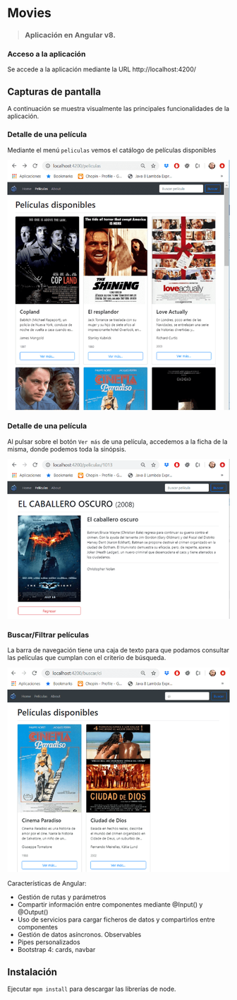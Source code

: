 # Movies
> ### Aplicación en Angular v8.

### Acceso a la aplicación
Se accede a la aplicación mediante la URL http://localhost:4200/ 

## Capturas de pantalla
A continuación se muestra visualmente las principales funcionalidades de la aplicación.

### Detalle de una película
Mediante el menú `peliculas` vemos el catálogo de películas disponibles
 
![Peliculas](https://github.com/dcolomer/angular-movies/blob/master/screenshots/1.png)

### Detalle de una película
Al pulsar sobre el botón `Ver más` de una película, accedemos a la ficha de la misma, donde podemos toda la sinópsis.

![Ficha](https://github.com/dcolomer/angular-movies/blob/master/screenshots/2.png)

### Buscar/Filtrar películas
La barra de navegación tiene una caja de texto para que podamos consultar las películas que cumplan con el criterio de búsqueda.

![Filtro](https://github.com/dcolomer/angular-movies/blob/master/screenshots/3.png)

Características de Angular:
- Gestión de rutas y parámetros
- Compartir información entre componentes mediante @Input() y @Output()
- Uso de servicios para cargar ficheros de datos y compartirlos entre componentes
- Gestión de datos asíncronos. Observables
- Pipes personalizados
- Bootstrap 4: cards, navbar

## Instalación
Ejecutar `mpm install` para descargar las librerías de node.

